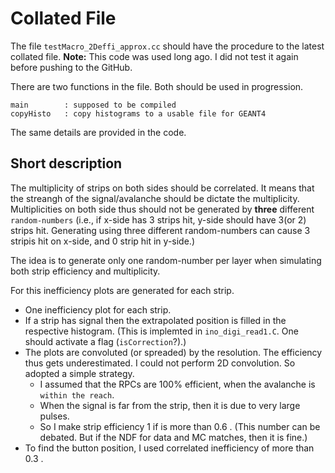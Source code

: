 # Collated File
The file `testMacro_2Deffi_approx.cc` should have the procedure to the latest collated file.
**Note:** This code was used long ago. I did not test it again before pushing to the GitHub.

There are two functions in the file. Both should be used in progression.
```
main		: supposed to be compiled
copyHisto	: copy histograms to a usable file for GEANT4
```
The same details are provided in the code.

## Short description
The multiplicity of strips on both sides should be correlated. It means that the streangh of
the signal/avalanche should be dictate the multiplicity. Multiplicities on both side thus should not
be generated by **three** different `random-numbers` (i.e., if x-side has 3 strips hit, y-side should
have 3(or 2) strips hit. Generating using three different random-numbers can cause 3 stripis hit
on x-side, and 0 strip hit in y-side.)

The idea is to generate only one random-number per layer when simulating both strip efficiency
and multiplicity.

For this inefficiency plots are generated for each strip.
- One inefficiency plot for each strip.
- If a strip has signal then the extrapolated position is filled in the respective histogram.
  (This is implemted in `ino_digi_read1.C`. One should activate a flag (`isCorrection`?).)
- The plots are convoluted (or spreaded) by the resolution. The efficiency thus gets
  underestimated. I could not perform 2D convolution. So adopted a simple strategy.
  - I assumed that the RPCs are 100% efficient, when the avalanche is `within the reach`.
  - When the signal is far from the strip, then it is due to very large pulses.
  - So I make strip efficiency 1 if is more than 0.6 . (This number can be debated. But if
    the NDF for data and MC matches, then it is fine.)
- To find the button position, I used correlated inefficiency of more than 0.3 .
